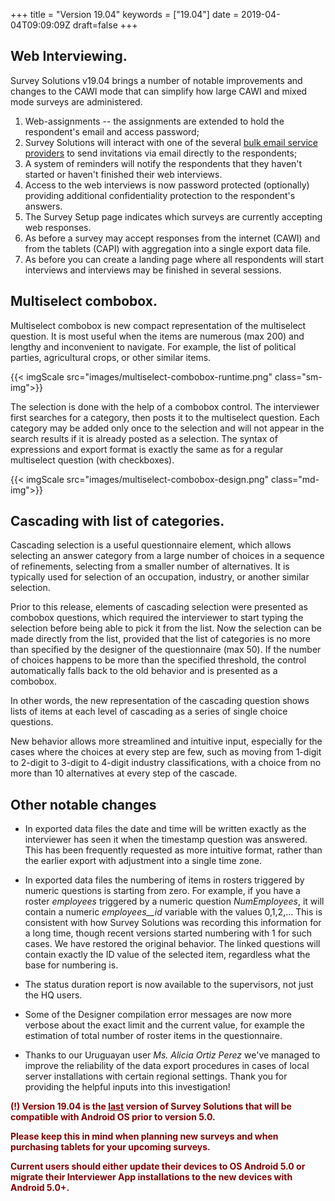 ﻿+++
title = "Version 19.04"
keywords = ["19.04"]
date = 2019-04-04T09:09:09Z
draft=false
+++


## Web Interviewing.

Survey Solutions v19.04 brings a number of notable improvements and changes to the 
CAWI mode that can simplify how large CAWI and mixed mode surveys are administered.

1. Web-assignments -- the assignments are extended to hold the respondent's email
and access password;
2. Survey Solutions will interact with one of the several [bulk email service
providers](/headquarters/cawi/email-providers/) to send invitations via email directly to the respondents;
3. A system of reminders will notify the respondents that they haven't started or
haven't finished their web interviews.
4. Access to the web interviews is now password protected (optionally) providing
additional confidentiality protection to the respondent's answers.
5. The Survey Setup page indicates which surveys are currently accepting web responses.
6. As before a survey may accept responses from the internet (CAWI) and from the
tablets (CAPI) with aggregation into a single export data file.
7. As before you can create a landing page where all respondents will start
interviews and interviews may be finished in several sessions.


## Multiselect combobox.

Multiselect combobox is new compact representation of the multiselect question. It 
is most useful when the items are numerous (max 200) and lengthy and inconvenient 
to navigate. For example, the list of political parties, agricultural crops, or 
other similar items.

{{< imgScale src="images/multiselect-combobox-runtime.png"  class="sm-img">}}


The selection is done with the help of a combobox control. The interviewer first 
searches for a category, then posts it to the multiselect question. Each category 
may be added only once to the selection and will not appear in the search results 
if it is already posted as a selection. The syntax of expressions and export format 
is exactly the same as for a regular multiselect question (with checkboxes).

{{< imgScale src="images/multiselect-combobox-design.png"  class="md-img">}}


## Cascading with list of categories.
Cascading selection is a useful questionnaire element, which allows selecting an 
answer category from a large number of choices in a sequence of refinements, 
selecting from a smaller number of alternatives. It is typically used for selection 
of an occupation, industry, or another similar selection.

Prior to this release, elements of cascading selection were presented as combobox 
questions, which required the interviewer to start typing the selection before being 
able to pick it from the list. Now the selection can be made directly from the list, 
provided that the list of categories is no more than specified by the designer of the 
questionnaire (max 50).  If the number of choices happens to be more than the 
specified threshold, the control automatically falls back to the old behavior and is 
presented as a combobox.

In other words, the new representation of the cascading question shows lists of items 
at each level of cascading as a series of single choice questions.

New behavior allows more streamlined and intuitive input, especially for the cases 
where the choices at every step are few, such as moving from 1-digit to 2-digit to 
3-digit to 4-digit industry classifications, with a choice from no more than 10 
alternatives at every step of the cascade.


## Other notable changes

- In exported data files the date and time will be written exactly as the interviewer
has seen it when the timestamp question was answered. This has been frequently
requested as more intuitive format, rather than the earlier export with adjustment
into a single time zone.

- In exported data files the numbering of items in rosters triggered by numeric 
questions is starting from zero. For example, if you have a roster <I>employees</I>
triggered by a numeric question <I>NumEmployees</I>, it will contain a numeric
<I>employees__id</I> variable with the values 0,1,2,... This is consistent with how
Survey Solutions was recording this information for a long time, though recent 
versions started numbering with 1 for such cases. We have restored the original 
behavior. The linked questions will contain exactly the ID value of the selected 
item, regardless what the base for numbering is.

- The status duration report is now available to the supervisors, not just the 
HQ users. 

- Some of the Designer compilation error messages are now more verbose about the 
exact limit and the current value, for example the estimation of total number of 
roster items in the questionnaire.

- Thanks to our Uruguayan user <I>Ms. Alicia Ortiz Perez</I> we've managed to improve the
reliability of the data export procedures in cases of local server installations 
with certain regional settings. Thank you for providing the helpful inputs into 
this investigation!



<FONT color="maroon"><B>

(!) Version 19.04 is the <U>last</U> version of Survey Solutions that will be 
compatible with Android OS prior to version 5.0. <BR>

Please keep this in mind when planning new surveys and when purchasing tablets
for your upcoming surveys.

Current users should either update their devices to OS Android 5.0 or migrate
their Interviewer App installations to the new devices with Android 5.0+.

</B></FONT>